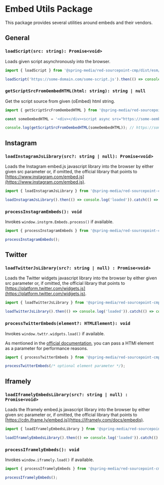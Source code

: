 # Embed Utils Package

This package provides several utilities around embeds and their vendors.

## General

### `loadScript(src: string): Promise<void>`

Loads given script asynchronously into the browser.

```javascript
import { loadScript } from '@spring-media/red-sourcepoint-cmp/dist/esm/embed-utils';

loadScript('https://some-domain.com/some-script.js').then(() => console.log('loaded')).catch(() => console.log('error'));
```

### `getScriptSrcFromOembedHTML(html: string): string | null`

Get the script source from given (oEmbed) html string.

```javascript
import { getScriptSrcFromOembedHTML } from '@spring-media/red-sourcepoint-cmp/dist/esm/embed-utils';

const someOembedHTML = '<div></div><script async src="https://some-oembed-provider.com"></script>';

console.log(getScriptSrcFromOembedHTML(someOembedHTML)); // https://some-oembed-provider.com
```

## Instagram

### `loadInstagramJsLibrary(src?: string | null): Promise<void>`

Loads the Instagram embed.js javascript library into the browser by either given src parameter or, if omitted, the official library that points to [https://www.instagram.com/embed.js](https://www.instagram.com/embed.js).

```javascript
import { loadInstagramJsLibrary } from '@spring-media/red-sourcepoint-cmp/dist/esm/embed-utils';

loadInstagramJsLibrary().then(() => console.log('loaded')).catch(() => console.log('error'));
```

### `processInstagramEmbeds(): void`

Invokes `window.instgrm.Embeds.process()` if available.

```javascript
import { processInstagramEmbeds } from '@spring-media/red-sourcepoint-cmp/dist/esm/embed-utils';

processInstagramEmbeds();
```

## Twitter

### `loadTwitterJsLibrary(src?: string | null) : Promise<void>`

Loads the Twitter widgets javascript library into the browser by either given src parameter or, if omitted, the official library that points to [https://platform.twitter.com/widgets.js](https://platform.twitter.com/widgets.js).

```javascript
import { loadTwitterJsLibrary } from '@spring-media/red-sourcepoint-cmp/dist/esm/embed-utils';

loadTwitterJsLibrary().then(() => console.log('loaded')).catch(() => console.log('error'));
```

### `processTwitterEmbeds(element?: HTMLElement): void`

Invokes `window.twttr.widgets.load()` if available.

As mentioned in the [official documentation](https://developer.twitter.com/en/docs/twitter-for-websites/javascript-api/guides/scripting-loading-and-initialization), you can pass a HTMl element as a parameter for performance reasons.

```javascript
import { processTwitterEmbeds } from '@spring-media/red-sourcepoint-cmp/dist/esm/embed-utils';

processTwitterEmbeds(/* optional element parameter */);
```

## Iframely

### `loadIframelyEmbedsLibrary(src?: string | null) : Promise<void>`

Loads the Iframely embed.js javascript library into the browser by either given src parameter or, if omitted, the official library that points to [https://cdn.iframe.ly/embed.js](https://iframely.com/docs/embedjs).

```javascript
import { loadIframelyEmbedsLibrary } from '@spring-media/red-sourcepoint-cmp/dist/esm/embed-utils';

loadIframelyEmbedsLibrary().then(() => console.log('loaded')).catch(() => console.log('error'));
```


### `processIframelyEmbeds(): void`

Invokes `window.iframely.load()` if available.

```javascript
import { processIframelyEmbeds } from '@spring-media/red-sourcepoint-cmp/dist/esm/embed-utils';

processIframelyEmbeds();
```
